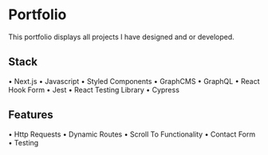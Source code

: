 # Portfolio

This portfolio displays all projects I have designed and or developed.

## Stack

• Next.js
• Javascript
• Styled Components
• GraphCMS
• GraphQL
• React Hook Form
• Jest
• React Testing Library
• Cypress

## Features

• Http Requests
• Dynamic Routes
• Scroll To Functionality
• Contact Form
• Testing

